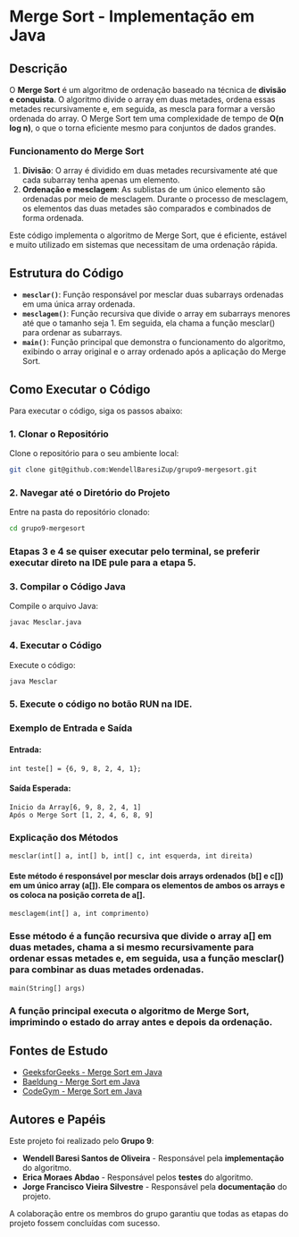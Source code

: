 # Merge Sort - Implementação em Java

## Descrição

O **Merge Sort** é um algoritmo de ordenação baseado na técnica de **divisão e conquista**. O algoritmo divide o array em duas metades, ordena essas metades recursivamente e, em seguida, as mescla para formar a versão ordenada do array. O Merge Sort tem uma complexidade de tempo de **O(n log n)**, o que o torna eficiente mesmo para conjuntos de dados grandes.

### Funcionamento do Merge Sort

1. **Divisão**: O array é dividido em duas metades recursivamente até que cada subarray tenha apenas um elemento.
2. **Ordenação e mesclagem**: As sublistas de um único elemento são ordenadas por meio de mesclagem. Durante o processo de mesclagem, os elementos das duas metades são comparados e combinados de forma ordenada.

Este código implementa o algoritmo de Merge Sort, que é eficiente, estável e muito utilizado em sistemas que necessitam de uma ordenação rápida.

## Estrutura do Código

- **`mesclar()`**: Função responsável por mesclar duas subarrays ordenadas em uma única array ordenada.
- **`mesclagem()`**: Função recursiva que divide o array em subarrays menores até que o tamanho seja 1. Em seguida, ela chama a função mesclar() para ordenar as subarrays.
- **`main()`**: Função principal que demonstra o funcionamento do algoritmo, exibindo o array original e o array ordenado após a aplicação do Merge Sort.

## Como Executar o Código

Para executar o código, siga os passos abaixo:

### 1. Clonar o Repositório

Clone o repositório para o seu ambiente local:

```bash
git clone git@github.com:WendellBaresiZup/grupo9-mergesort.git
```
### 2. Navegar até o Diretório do Projeto
Entre na pasta do repositório clonado:

```bash
cd grupo9-mergesort
```
### Etapas 3 e 4 se quiser executar pelo terminal, se preferir executar direto na IDE pule para a etapa 5.

### 3. Compilar o Código Java
Compile o arquivo Java:

```bash
javac Mesclar.java
```

### 4. Executar o Código
Execute o código:

```bash
java Mesclar
```

### 5. Execute o código no botão RUN na IDE.

### Exemplo de Entrada e Saída

#### Entrada:

```
int teste[] = {6, 9, 8, 2, 4, 1};
```

#### Saída Esperada:

```
Inicio da Array[6, 9, 8, 2, 4, 1]
Após o Merge Sort [1, 2, 4, 6, 8, 9]
```
### Explicação dos Métodos

```
mesclar(int[] a, int[] b, int[] c, int esquerda, int direita)
```
#### Este método é responsável por mesclar dois arrays ordenados (b[] e c[]) em um único array (a[]). Ele compara os elementos de ambos os arrays e os coloca na posição correta de a[].

```
mesclagem(int[] a, int comprimento)
```

### Esse método é a função recursiva que divide o array a[] em duas metades, chama a si mesmo recursivamente para ordenar essas metades e, em seguida, usa a função mesclar() para combinar as duas metades ordenadas.

```
main(String[] args)
```

### A função principal executa o algoritmo de Merge Sort, imprimindo o estado do array antes e depois da ordenação.


## Fontes de Estudo

- [GeeksforGeeks - Merge Sort em Java](https://www.geeksforgeeks.org/java-program-for-merge-sort/)
- [Baeldung - Merge Sort em Java](https://www.baeldung.com/java-merge-sort)
- [CodeGym - Merge Sort em Java](https://codegym.cc/groups/posts/merge-sort-in-java)

## Autores e Papéis

Este projeto foi realizado pelo **Grupo 9**:

- **Wendell Baresi Santos de Oliveira** - Responsável pela **implementação** do algoritmo.
- **Erica Moraes Abdao** - Responsável pelos **testes** do algoritmo.
- **Jorge Francisco Vieira Silvestre** - Responsável pela **documentação** do projeto.

A colaboração entre os membros do grupo garantiu que todas as etapas do projeto fossem concluídas com sucesso.
